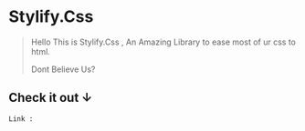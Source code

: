<h1 class="styl">Stylify.Css</h1>

> Hello This is Stylify.Css , An Amazing Library to ease most of ur css to html. 
> 
> Dont Believe Us? 
> 
<h2>Check it out ↓</h2>

<code>Link :</code>

<style>
.styl{
color:rose;
}
</style>
